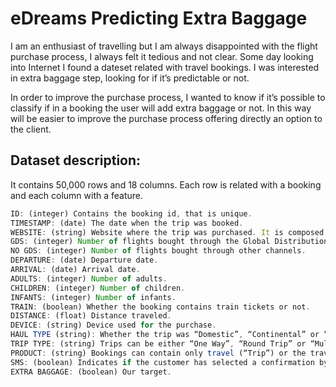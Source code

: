 ﻿
# eDreams Predicting Extra Baggage  

I am an enthusiast of travelling but I am always disappointed with the flight purchase process, 
I always felt it tedious and not clear. Some day looking into Internet I found a dateset related
with travel bookings. I was interested in extra baggage step, looking for if it’s predictable or not.

In order to improve the purchase process, I wanted to know if it’s possible to classify if in a 
booking the user will add extra baggage or not. In this way will be easier to improve the purchase
process offering directly an option to the client.

## Dataset description:

It contains 50,000 rows and 18 columns. Each row is related with a booking and each column with a feature.

```js
ID: (integer) Contains the booking id, that is unique.
TIMESTAMP: (date) The date when the trip was booked.
WEBSITE: (string) Website where the trip was purchased. It is composed of a prefix, first to letters the website and last two letters the country.
GDS: (integer) Number of flights bought through the Global Distribution System.
NO GDS: (integer) Number of flights bought through other channels.
DEPARTURE: (date) Departure date.
ARRIVAL: (date) Arrival date.
ADULTS: (integer) Number of adults.
CHILDREN: (integer) Number of children.
INFANTS: (integer) Number of infants.
TRAIN: (boolean) Whether the booking contains train tickets or not.
DISTANCE: (float) Distance traveled.
DEVICE: (string) Device used for the purchase.
HAUL TYPE (string): Whether the trip was “Domestic”, “Continental” or “Intercontinental”.
TRIP TYPE: (string) Trips can be either “One Way”, “Round Trip” or “Multi-Destination”.
PRODUCT: (string) Bookings can contain only travel (“Trip”) or the travel and hotel (“Dynpack”).
SMS: (boolean) Indicates if the customer has selected a confirmation by SMS.
EXTRA BAGGAGE: (boolean) Our target.
```